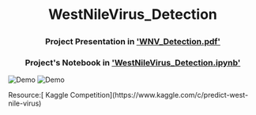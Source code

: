 # <p align="center">WestNileVirus_Detection</p>
### <p align="center">Project Presentation in ['WNV_Detection.pdf'](https://github.com/Erolino/WestNileVirus_Detection/blob/master/WNV_Detection.pdf)</p>
### <p align="center">Project's Notebook in ['WestNileVirus_Detection.ipynb'](https://github.com/Erolino/WestNileVirus_Detection/blob/master/WestNileVirus_Detection.ipynb)</p>
![Demo](https://user-images.githubusercontent.com/24357654/54289678-f845d500-457f-11e9-807c-4601f49ba3da.png)
![Demo](https://user-images.githubusercontent.com/24357654/54295477-765aa980-4589-11e9-97db-203b5a049596.png)
<p>Resource:[ Kaggle Competition](https://www.kaggle.com/c/predict-west-nile-virus)</p>